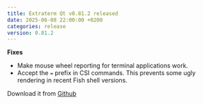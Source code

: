 ```yaml
---
title: Extraterm Qt v0.81.2 released
date: 2025-06-08 22:00:00 +0200
categories: release
version: 0.81.2
---
```


**Fixes**

* Make mouse wheel reporting for terminal applications work.
* Accept the `=` prefix in CSI commands. This prevents some ugly rendering in recent Fish shell versions.

Download it from [Github](https://github.com/sedwards2009/extraterm/releases/tag/v0.81.2)
